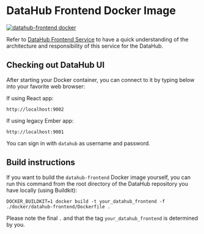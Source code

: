 # DataHub Frontend Docker Image

[![datahub-frontend docker](https://github.com/nholuongut/data-hub/workflows/datahub-frontend%20docker/badge.svg)](https://github.com/nholuongut/data-hub/actions?query=workflow%3A%22datahub-frontend+docker%22)

Refer to [DataHub Frontend Service](../../datahub-frontend) to have a quick understanding of the architecture and 
responsibility of this service for the DataHub.

## Checking out DataHub UI

After starting your Docker container, you can connect to it by typing below into your favorite web browser:

If using React app:
```
http://localhost:9002
```

If using legacy Ember app:
```
http://localhost:9001
```

You can sign in with `datahub` as username and password.

## Build instructions

If you want to build the `datahub-frontend` Docker image yourself, you can run this command from the root directory of the DataHub repository you have locally (using Buildkit):

`DOCKER_BUILDKIT=1 docker build -t your_datahub_frontend -f ./docker/datahub-frontend/Dockerfile .`

Please note the final `.` and that the tag `your_datahub_frontend` is determined by you.